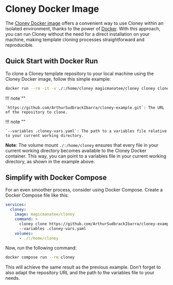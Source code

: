 # Cloney Docker Image

The [Cloney Docker image](https://hub.docker.com/r/magicmanatee/cloney) offers a convenient way to use Cloney within an isolated environment, thanks to the power of [Docker](https://www.docker.com). With this approach, you can run Cloney without the need for a direct installation on your machine, making template cloning processes straightforward and reproducible.

## Quick Start with Docker Run

To clone a Cloney template repository to your local machine using the Cloney Docker image, follow this simple example:

```bash
docker run --rm -it -v ./:/home/cloney magicmanatee/cloney cloney clone https://github.com/ArthurSudbrackIbarra/cloney-example.git --variables .cloney-vars.yaml
```

!!! note ""

    `https://github.com/ArthurSudbrackIbarra/cloney-example.git`: The URL of the repository to clone.

!!! note ""

    `--variables .cloney-vars.yaml`: The path to a variables file relative to your current working directory.

**Note**: The volume mount `./:/home/cloney` ensures that every file in your current working directory becomes available to the Cloney Docker container. This way, you can point to a variables file in your current working directory, as shown in the example above.

## Simplify with Docker Compose

For an even smoother process, consider using Docker Compose. Create a Docker Compose file like this:

```yaml title="docker-compose.yaml" hl_lines="5 6"
services:
  cloney:
    image: magicmanatee/cloney
    command: >
      cloney clone https://github.com/ArthurSudbrackIbarra/cloney-example.git
      --variables .cloney-vars.yaml
    volumes:
      - ./:/home/cloney
```

Now, run the following command:

```bash
docker compose run --rm cloney
```

This will achieve the same result as the previous example. Don't forget to also adapt the repository URL and the path to the variables file to your needs.
